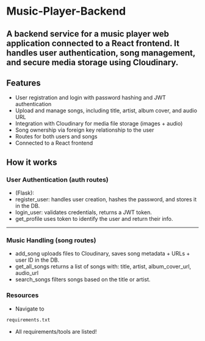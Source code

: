 # Music-Player-Backend
A backend service for a music player web application connected to a React frontend. It handles user authentication, song management, and secure media storage using Cloudinary.
---
## Features
- User registration and login with password hashing and JWT authentication
- Upload and manage songs, including title, artist, album cover, and audio URL
- Integration with Cloudinary for media file storage (images + audio)
- Song ownership via foreign key relationship to the user
- Routes for both users and songs
- Connected to a React frontend 
## How it works
### User Authentication (auth routes)
- (Flask):
- register_user: handles user creation, hashes the password, and stores it in the DB.
- login_user: validates credentials, returns a JWT token.
- get_profile uses token to identify the user and return their info.
---
### Music Handling (song routes)
- add_song uploads files to Cloudinary, saves song metadata + URLs + user ID in the DB.
- get_all_songs returns a list of songs with:
  title, artist, album_cover_url, audio_url
- search_songs filters songs based on the title or artist.
### Resources
- Navigate to 
```Bash
requirements.txt
```
- All requirements/tools are listed!








